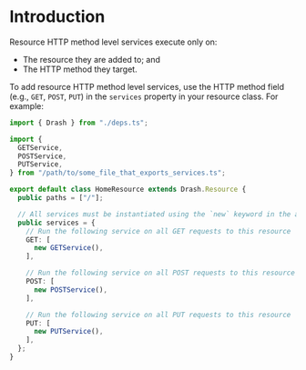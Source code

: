 # Introduction

Resource HTTP method level services execute only on:

- The resource they are added to; and
- The HTTP method they target.

To add resource HTTP method level services, use the HTTP method field (e.g.,
`GET`, `POST`, `PUT`) in the `services` property in your resource class. For
example:

```typescript
import { Drash } from "./deps.ts";

import {
  GETService,
  POSTService,
  PUTService,
} from "/path/to/some_file_that_exports_services.ts";

export default class HomeResource extends Drash.Resource {
  public paths = ["/"];

  // All services must be instantiated using the `new` keyword in the array
  public services = {
    // Run the following service on all GET requests to this resource
    GET: [
      new GETService(),
    ],

    // Run the following service on all POST requests to this resource
    POST: [
      new POSTService(),
    ],

    // Run the following service on all PUT requests to this resource
    PUT: [
      new PUTService(),
    ],
  };
}
```

